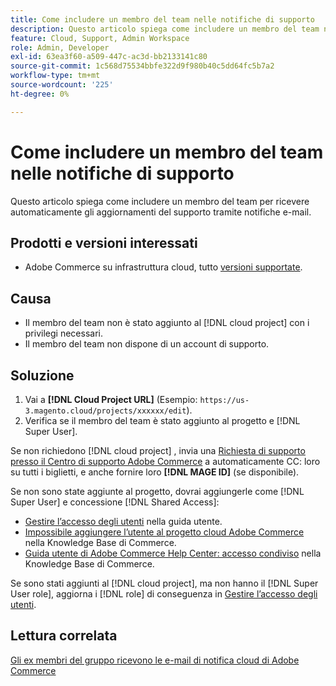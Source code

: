 ```yaml
---
title: Come includere un membro del team nelle notifiche di supporto
description: Questo articolo spiega come includere un membro del team nelle notifiche di supporto.
feature: Cloud, Support, Admin Workspace
role: Admin, Developer
exl-id: 63ea3f60-a509-447c-ac3d-bb2133141c80
source-git-commit: 1c568d75534bbfe322d9f980b40c5dd64fc5b7a2
workflow-type: tm+mt
source-wordcount: '225'
ht-degree: 0%

---
```


# Come includere un membro del team nelle notifiche di supporto

Questo articolo spiega come includere un membro del team per ricevere automaticamente gli aggiornamenti del supporto tramite notifiche e-mail.

## Prodotti e versioni interessati

* Adobe Commerce su infrastruttura cloud, tutto [versioni supportate](https://www.adobe.com/content/dam/cc/en/legal/terms/enterprise/pdfs/Adobe-Commerce-Software-Lifecycle-Policy.pdf).

## Causa

* Il membro del team non è stato aggiunto al [!DNL cloud project] con i privilegi necessari.
* Il membro del team non dispone di un account di supporto.

## Soluzione

1. Vai a **[!DNL Cloud Project URL]** (Esempio: `https://us-3.magento.cloud/projects/xxxxxx/edit`).
1. Verifica se il membro del team è stato aggiunto al progetto e [!DNL Super User].

Se non richiedono [!DNL cloud project] , invia una [Richiesta di supporto presso il Centro di supporto Adobe Commerce](https://experienceleague.adobe.com/docs/commerce-knowledge-base/kb/help-center-guide/magento-help-center-user-guide.html#submit-ticket) a automaticamente CC: loro su tutti i biglietti, e anche fornire loro **[!DNL MAGE ID]** (se disponibile).

Se non sono state aggiunte al progetto, dovrai aggiungerle come [!DNL Super User] e concessione [!DNL Shared Access]:

* [Gestire l’accesso degli utenti](https://experienceleague.adobe.com/docs/commerce-cloud-service/user-guide/project/user-access.html) nella guida utente.
* [Impossibile aggiungere l’utente al progetto cloud Adobe Commerce](https://experienceleague.adobe.com/docs/commerce-knowledge-base/kb/troubleshooting/miscellaneous/unable-add-user-adobe-commerce-cloud-project.html) nella Knowledge Base di Commerce.
* [Guida utente di Adobe Commerce Help Center: accesso condiviso](https://experienceleague.adobe.com/docs/commerce-knowledge-base/kb/help-center-guide/magento-help-center-user-guide.html#shared-access) nella Knowledge Base di Commerce.

Se sono stati aggiunti al [!DNL cloud project], ma non hanno il [!DNL Super User role], aggiorna i [!DNL role] di conseguenza in [Gestire l’accesso degli utenti](https://experienceleague.adobe.com/docs/commerce-cloud-service/user-guide/project/user-access.html).

## Lettura correlata

[Gli ex membri del gruppo ricevono le e-mail di notifica cloud di Adobe Commerce](https://experienceleague.adobe.com/docs/commerce-knowledge-base/kb/troubleshooting/miscellaneous/former-teammembers-receive-cloud-notification-emails.html)
